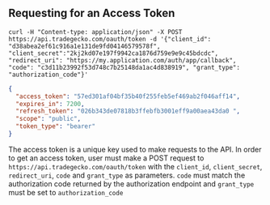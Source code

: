 ## Requesting for an Access Token

```shell
curl -H "Content-type: application/json" -X POST https://api.tradegecko.com/oauth/token -d '{"client_id": "d38abea2ef61c916a1e131de9fd04146579578f", "client_secret":"2kj2kd07e197f9942ca1876d759e9e9c45bdcdc", "redirect_uri": "https://my.application.com/auth/app/callback", "code": "c3d11b23992f53d748c7b25148da1ac4d838919", "grant_type": "authorization_code"}'
```

```json
{
  "access_token": "57ed301af04bf35b40f255feb5ef469ab2f046aff14",
  "expires_in": 7200,
  "refresh_token": "026b343de07818b3ffebfb3001eff9a00aea43da0 ",
  "scope": "public",
  "token_type": "bearer"
}
```

The access token is a unique key used to make requests to the API. In
order to get an access token, user must make a POST request to
`https://api.tradegecko.com/oauth/token` with the `client_id`,
`client_secret`, `redirect_uri`, `code` and `grant_type` as parameters.
`code` must match the authorization code returned by the
authorization endpoint and `grant_type` must be set to
`authorization_code`
